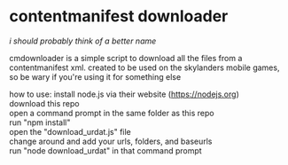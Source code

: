 # contentmanifest downloader  
*i should probably think of a better name*  
  
cmdownloader is a simple script to download all the files from a contentmanifest xml.
created to be used on the skylanders mobile games, so be wary if you're using it for something else  
  
how to use:
install node.js via their website (https://nodejs.org)  
download this repo  
open a command prompt in the same folder as this repo  
run "npm install"  
open the "download_urdat.js" file  
change around and add your urls, folders, and baseurls  
run "node download_urdat" in that command prompt  
